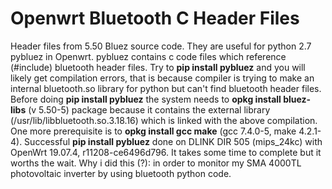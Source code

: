 # Openwrt Bluetooth C Header Files

Header files from 5.50 Bluez source code. They are useful for python 2.7 pybluez in Openwrt. pybluez contains c code files which reference (#include) bluetooth header files. Try to __pip install pybluez__ and you will likely get compilation errors, that is because compiler is trying to make an internal bluetooth.so library for python but can't find bluetooth header files. Before doing __pip install pybluez__ the system needs to __opkg install bluez-libs__ (v 5.50-5) package because it contains the external library (/usr/lib/libbluetooth.so.3.18.16) which is linked with the above compilation. One more prerequisite is to __opkg install gcc make__ (gcc 7.4.0-5, make 4.2.1-4). Successful __pip install pybluez__ done on DLINK DIR 505 (mips_24kc) with OpenWrt 19.07.4, r11208-ce6496d796. It takes some time to complete but it worths the wait. Why i did this (?): in order to monitor my SMA 4000TL photovoltaic inverter by using bluetooth python code.
